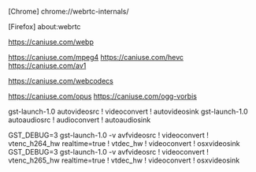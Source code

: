 
[Chrome]
chrome://webrtc-internals/

[Firefox]
about:webrtc

https://caniuse.com/webp

https://caniuse.com/mpeg4
https://caniuse.com/hevc
https://caniuse.com/av1


https://caniuse.com/webcodecs

https://caniuse.com/opus
https://caniuse.com/ogg-vorbis

gst-launch-1.0 autovideosrc ! videoconvert ! autovideosink
gst-launch-1.0 autoaudiosrc ! audioconvert ! autoaudiosink

GST_DEBUG=3 gst-launch-1.0 -v avfvideosrc ! videoconvert ! vtenc_h264_hw realtime=true ! vtdec_hw ! videoconvert ! osxvideosink
GST_DEBUG=3 gst-launch-1.0 -v avfvideosrc ! videoconvert ! vtenc_h265_hw realtime=true ! vtdec_hw ! videoconvert ! osxvideosink



